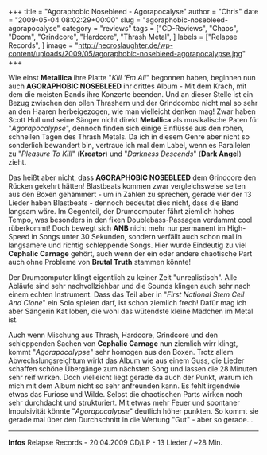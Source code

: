 +++
title = "Agoraphobic Nosebleed - Agorapocalyse"
author = "Chris"
date = "2009-05-04 08:02:29+00:00"
slug = "agoraphobic-nosebleed-agorapocalyse"
category = "reviews"
tags = ["CD-Reviews", "Chaos", "Doom", "Grindcore", "Hardcore", "Thrash Metal", ]
labels = ["Relapse Records", ]
image = "http://necroslaughter.de/wp-content/uploads/2009/05/agoraphobic-nosebleed-agorapocalypse.jpg"
+++

Wie einst **Metallica** ihre Platte "_Kill 'Em All_" begonnen haben, beginnen nun auch **AGORAPHOBIC NOSEBLEED** ihr drittes Album - Mit dem Krach, mit dem die meisten Bands ihre Konzerte beenden. Und an dieser Stelle ist ein Bezug zwischen den ollen Thrashern und der Grindcombo nicht mal so sehr an den Haaren herbeigezogen, wie man vielleicht denken mag! Zwar haben Scott Hull und seine Sänger nicht direkt **Metallica** als musikalische Paten für "_Agorapocalypse_", dennoch finden sich einige Einflüsse aus den rohen, schnellen Tagen des Thrash Metals. Da ich in diesem Genre aber nicht so sonderlich bewandert bin, vertraue ich mal dem Label, wenn es Parallelen zu "_Pleasure To Kill_" (**Kreator**) und "_Darkness Descends_" (**Dark Angel**) zieht.

Das heißt aber nicht, dass **AGORAPHOBIC NOSEBLEED** dem Grindcore den Rücken gekehrt hätten! Blastbeats kommen zwar vergleichsweise selten aus den Boxen gehämmert - um in Zahlen zu sprechen, gerade vier der 13 Lieder haben Blastbeats - dennoch bedeutet dies nicht, dass die Band langsam wäre. Im Gegenteil, der Drumcomputer fährt ziemlich hohes Tempo, was besonders in den fixen Doublebass-Passagen verdammt cool rüberkommt!
Doch bewegt sich **ANB** nicht mehr nur permanent im High-Speed in Songs unter 30 Sekunden, sondern verfällt auch schon mal in langsamere und richtig schleppende Songs. Hier wurde Eindeutig zu viel **Cephalic Carnage** gehört, auch wenn der ein oder andere chaotische Part auch ohne Probleme von **Brutal Truth** stammen könnte!

Der Drumcomputer klingt eigentlich zu keiner Zeit "unrealistisch". Alle Abläufe sind sehr nachvollziehbar und die Sounds klingen auch sehr nach einem echten Instrument. Dass das Teil aber in "_First National Stem Cell And Clone_" ein Solo spielen darf, ist schon ziemlich frech! Dafür mag ich aber Sängerin Kat loben, die wohl das wütendste kleine Mädchen im Metal ist.

Auch wenn Mischung aus Thrash, Hardcore, Grindcore und den schleppenden Sachen von **Cephalic Carnage** nun ziemlich wirr klingt, kommt "_Agorapocalypse_" sehr homogen aus den Boxen. Trotz allem Abwechslungsreichtum wirkt das Album wie aus einem Guss, die Lieder schaffen schöne Übergänge zum nächsten Song und lassen die 28 Minuten sehr reif wirken. Doch vielleicht liegt gerade da auch der Punkt, warum ich mich mit dem Album nicht so sehr anfreunden kann. Es fehlt irgendwie etwas das Furiose und Wilde. Selbst die chaotischen Parts wirken noch sehr durchdacht und strukturiert. Mit etwas mehr Feuer und spontaner Impulsivität könnte "_Agorapocalypse_" deutlich höher punkten. So kommt sie gerade mal über den Durchschnitt in die Wertung "Gut" - aber so gerade...





---
**Infos**
Relapse Records - 20.04.2009
CD/LP - 13 Lieder / ~28 Min.
